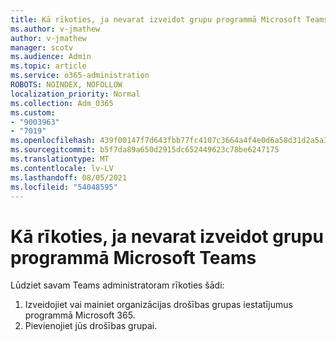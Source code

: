 ```yaml
---
title: Kā rīkoties, ja nevarat izveidot grupu programmā Microsoft Teams
ms.author: v-jmathew
author: v-jmathew
manager: scotv
ms.audience: Admin
ms.topic: article
ms.service: o365-administration
ROBOTS: NOINDEX, NOFOLLOW
localization_priority: Normal
ms.collection: Adm_O365
ms.custom:
- "9003963"
- "7019"
ms.openlocfilehash: 439f00147f7d643fbb77fc4107c3664a4f4e0d6a58d31d2a5a33599fab16185f
ms.sourcegitcommit: b5f7da89a650d2915dc652449623c78be6247175
ms.translationtype: MT
ms.contentlocale: lv-LV
ms.lasthandoff: 08/05/2021
ms.locfileid: "54048595"
---
```

# <a name="what-to-do-if-you-cant-create-a-team-in-microsoft-teams"></a>Kā rīkoties, ja nevarat izveidot grupu programmā Microsoft Teams

Lūdziet savam Teams administratoram rīkoties šādi:

1. Izveidojiet vai mainiet organizācijas drošības grupas iestatījumus programmā Microsoft 365.
2. Pievienojiet jūs drošības grupai.

